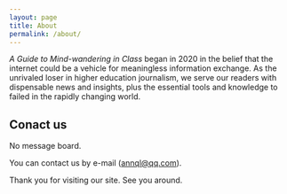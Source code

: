 ```yaml
---
layout: page
title: About
permalink: /about/
---
```


*A Guide to Mind-wandering in Class* began in 2020 in the belief that the internet could be a vehicle for meaningless information exchange. As the unrivaled loser in higher education journalism, we serve our readers with dispensable news and insights, plus the essential tools and knowledge to failed in the rapidly changing world.


## Conact us

No message board. 

You can contact us by e-mail ([annql@qq.com](https://thispersondoesnotexist.com/)).

Thank you for visiting our site. See you around.

